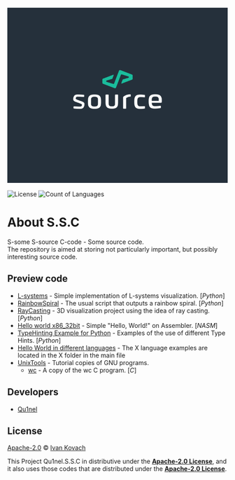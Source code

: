 <p align="center">
  <img src="https://github.com/Qu1nel/S.S.C/blob/github/.github/source.png" height=400px />
</p>

<p>
<img src="https://img.shields.io/github/license/Qu1nel/S.S.C?color=g" alt="License" />
<img src="https://img.shields.io/github/languages/count/Qu1nel/S.S.C?color=purple" alt="Count of Languages" />
</p>

# About S.S.C

S-some S-source C-code - Some source code.\
The repository is aimed at storing not particularly important, but possibly interesting source code.

## Preview code

- [L-systems](src/Python/L-systems/) - Simple implementation of L-systems visualization. [_Python_]
- [RainbowSpiral](src/Python/RainbowSpiral) - The usual script that outputs a rainbow spiral. [_Python_]
- [RayCasting](src/Python/RayCasting) - 3D visualization project using the idea of ray casting. [_Python_]
- [Hello world x86_32bit](src/Assembly/Hello_world_x86_32) - Simple "Hello, World!" on Assembler. [_NASM_]
- [TypeHinting Example for Python](src/Python/TypeHinting) - Examples of the use of different Type Hints. [_Python_]
- [Hello World in different languages](src/HelloWorlds) - The X language examples are located in the X folder in the main file
- [UnixTools](src/UnixTools) - Tutorial copies of GNU programs.
    - [wc](src/UnixTools/wc) - A copy of the wc C program. [_C_]

## Developers

- [Qu1nel](https://github.com/Qu1nel)

## License

[Apache-2.0](./LICENSE) © [Ivan Kovach](https://github.com/Qu1nel/)

This Project Qu1nel.S.S.C in distributive under the **[Apache-2.0 License](./LICENSE)**, and it also uses those codes that are
distributed under the **[Apache-2.0 License](./LICENSE)**.
